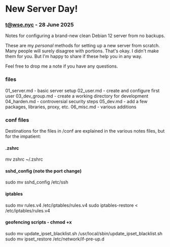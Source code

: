 # New Server Day!
### t@wse.nyc - 28 June 2025

Notes for configuring a brand-new clean Debian 12 server from no backups.

These are my *personal* methods for setting up a new server from scratch. Many people will surely disagree with portions. That's okay. I didn't make them for you. But I'm happy to share if these help you in any way.

Feel free to drop me a note if you have any questions.

### files

01_server.md - basic server setup
02_user.md - create and configure first user
03_dev_group.md - create a working directory for development
04_harden.md - controversial security steps
05_dev.md - add a few packages, libraries, proxy, etc.
06_misc.md - various additions


### conf files

Destinations for the files in /conf are explained in the various notes files, but for the impatient:

#### .zshrc

mv zshrc ~/.zshrc

#### sshd_config (note the port change)

sudo mv sshd_config /etc/ssh

#### iptables

sudo mv rules.v4 /etc/iptables/rules.v4
sudo iptables-restore < /etc/iptables/rules.v4

#### geofencing scripts - chmod +x

sudo mv update_ipset_blacklist.sh /usr/local/sbin/update_ipset_blacklist.sh
sudo mv ipset_restore /etc/network/if-pre-up.d
